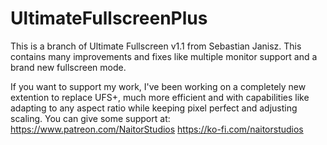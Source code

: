 # UltimateFullscreenPlus
This is a branch of Ultimate Fullscreen v1.1 from Sebastian Janisz. This contains many improvements and fixes like multiple monitor support and a brand new fullscreen mode.

If you want to support my work, I've been working on a completely new extention to replace UFS+, much more efficient and with capabilities like adapting to any aspect ratio while keeping pixel perfect and adjusting scaling.
You can give some support at:
https://www.patreon.com/NaitorStudios
https://ko-fi.com/naitorstudios
